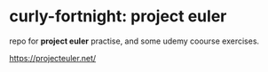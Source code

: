 # curly-fortnight: project euler

repo for **project euler** practise, and some udemy coourse exercises.


https://projecteuler.net/

